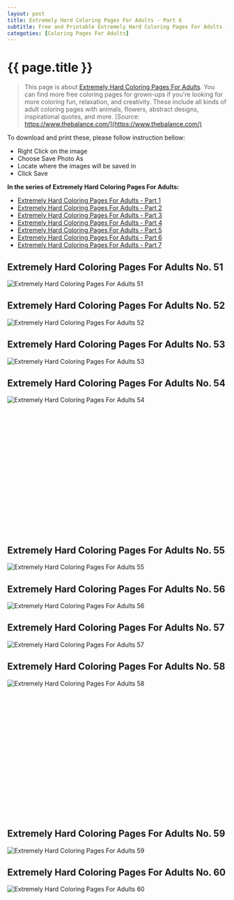 ```yaml
---
layout: post
title: Extremely Hard Coloring Pages For Adults - Part 6
subtitle: Free and Printable Extremely Hard Coloring Pages For Adults - Part 6
categoties: [Coloring Pages For Adults]
---
```

{{ page.title }}
================
> This page is about [Extremely Hard Coloring Pages For Adults](https://freecoloringpages.github.io/). You can find more free coloring pages for grown-ups if you're looking for more coloring fun, relaxation, and creativity. These include all kinds of adult coloring pages with animals, flowers, abstract designs, inspirational quotes, and more. [Source: https://www.thebalance.com/](https://www.thebalance.com/)

To download and print these, please follow instruction bellow:
* Right Click on the image 
* Choose Save Photo As 
* Locate where the images will be saved in 
* Click Save

**In the series of Extremely Hard Coloring Pages For Adults:**

* [Extremely Hard Coloring Pages For Adults - Part 1](https://freecoloringpages.github.io/2017/11/24/Extremely-Hard-Coloring-Pages-For-Adults-part-1.html)
* [Extremely Hard Coloring Pages For Adults - Part 2](https://freecoloringpages.github.io/2017/11/24/Extremely-Hard-Coloring-Pages-For-Adults-part-2.html)
* [Extremely Hard Coloring Pages For Adults - Part 3](https://freecoloringpages.github.io/2017/11/24/Extremely-Hard-Coloring-Pages-For-Adults-part-3.html)
* [Extremely Hard Coloring Pages For Adults - Part 4](https://freecoloringpages.github.io/2017/11/24/Extremely-Hard-Coloring-Pages-For-Adults-part-4.html)
* [Extremely Hard Coloring Pages For Adults - Part 5](https://freecoloringpages.github.io/2017/11/24/Extremely-Hard-Coloring-Pages-For-Adults-part-5.html)
* [Extremely Hard Coloring Pages For Adults - Part 6](https://freecoloringpages.github.io/2017/11/24/Extremely-Hard-Coloring-Pages-For-Adults-part-6.html)
* [Extremely Hard Coloring Pages For Adults - Part 7](https://freecoloringpages.github.io/2017/11/24/Extremely-Hard-Coloring-Pages-For-Adults-part-7.html)

## Extremely Hard Coloring Pages For Adults No. 51
![Extremely Hard Coloring Pages For Adults 51](https://freecoloringpages.github.io/img1/Extremely-Hard-Coloring-Pages-For-Adults%20(51).jpg "Extremely Hard Coloring Pages For Adults 51")

## Extremely Hard Coloring Pages For Adults No. 52
![Extremely Hard Coloring Pages For Adults 52](https://freecoloringpages.github.io/img1/Extremely-Hard-Coloring-Pages-For-Adults%20(52).jpg "Extremely Hard Coloring Pages For Adults 52")

## Extremely Hard Coloring Pages For Adults No. 53
![Extremely Hard Coloring Pages For Adults 53](https://freecoloringpages.github.io/img1/Extremely-Hard-Coloring-Pages-For-Adults%20(53).jpg "Extremely Hard Coloring Pages For Adults 53")

## Extremely Hard Coloring Pages For Adults No. 54
![Extremely Hard Coloring Pages For Adults 54](https://freecoloringpages.github.io/img1/Extremely-Hard-Coloring-Pages-For-Adults%20(54).jpg "Extremely Hard Coloring Pages For Adults 54")

<script async src="//pagead2.googlesyndication.com/pagead/js/adsbygoogle.js"></script><!-- Texxtonly --><ins class="adsbygoogle" style="display:inline-block;width:336px;height:280px" data-ad-client="ca-pub-6753140515841889" data-ad-slot="3207852233"></ins><script>(adsbygoogle = window.adsbygoogle || []).push({}); </script>

## Extremely Hard Coloring Pages For Adults No. 55
![Extremely Hard Coloring Pages For Adults 55](https://freecoloringpages.github.io/img1/Extremely-Hard-Coloring-Pages-For-Adults%20(55).jpg "Extremely Hard Coloring Pages For Adults 55")

## Extremely Hard Coloring Pages For Adults No. 56
![Extremely Hard Coloring Pages For Adults 56](https://freecoloringpages.github.io/img1/Extremely-Hard-Coloring-Pages-For-Adults%20(56).jpg "Extremely Hard Coloring Pages For Adults 56")

## Extremely Hard Coloring Pages For Adults No. 57
![Extremely Hard Coloring Pages For Adults 57](https://freecoloringpages.github.io/img1/Extremely-Hard-Coloring-Pages-For-Adults%20(57).jpg "Extremely Hard Coloring Pages For Adults 57")

## Extremely Hard Coloring Pages For Adults No. 58
![Extremely Hard Coloring Pages For Adults 58](https://freecoloringpages.github.io/img1/Extremely-Hard-Coloring-Pages-For-Adults%20(58).jpg "Extremely Hard Coloring Pages For Adults 58")

<script async src="//pagead2.googlesyndication.com/pagead/js/adsbygoogle.js"></script><!-- Texxtonly --><ins class="adsbygoogle" style="display:inline-block;width:336px;height:280px" data-ad-client="ca-pub-6753140515841889" data-ad-slot="3207852233"></ins><script>(adsbygoogle = window.adsbygoogle || []).push({}); </script>

## Extremely Hard Coloring Pages For Adults No. 59
![Extremely Hard Coloring Pages For Adults 59](https://freecoloringpages.github.io/img1/Extremely-Hard-Coloring-Pages-For-Adults%20(59).jpg "Extremely Hard Coloring Pages For Adults 59")

## Extremely Hard Coloring Pages For Adults No. 60
![Extremely Hard Coloring Pages For Adults 60](https://freecoloringpages.github.io/img1/Extremely-Hard-Coloring-Pages-For-Adults%20(60).jpg "Extremely Hard Coloring Pages For Adults 60")

